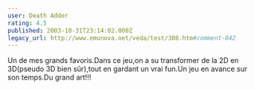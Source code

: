 ```yaml
---
user: Death Adder
rating: 4.5
published: 2003-10-31T23:14:02.000Z
legacy_url: http://www.emunova.net/veda/test/308.htm#comment-842
---
```

Un de mes grands favoris.Dans ce jeu,on a su transformer de la 2D en 3D(pseudo 3D bien sûr),tout en gardant un vrai fun.Un jeu en avance sur son temps.Du grand art!!!